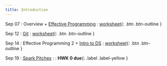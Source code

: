 ```yaml
---
title: Introduction
---
```


Sep 07 
: Overview + [Effective Programming](https://github.com/gallettilance/CS506-Fall2022/raw/master/slides/00_Clean_Code.pdf) 
  : [worksheet](https://raw.githubusercontent.com/gallettilance/CS506-Fall2022/master/worksheets/worksheet_00.ipynb){: .btn .btn-outline }

Sep 12 
: [Git](https://github.com/gallettilance/CS506-Fall2022/raw/master/slides/01_Git.pdf) 
  : [worksheet](https://raw.githubusercontent.com/gallettilance/CS506-Fall2022/master/worksheets/worksheet_01.ipynb){: .btn .btn-outline }

Sep 14 
: Effective Programming 2 + [Intro to DS](#) 
  : [worksheet](https://raw.githubusercontent.com/gallettilance/CS506-Fall2022/master/worksheets/worksheet_02.ipynb){: .btn .btn-outline }

Sep 19 
: [Spark Pitches](#) 
  : 
    : **HWK 0 due**{: .label .label-yellow }
